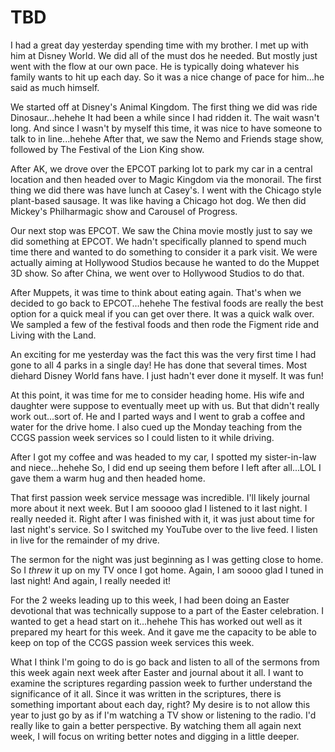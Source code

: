 # TBD

I had a great day yesterday spending time with my brother. I met up with him at Disney World. We did all of the must dos he needed. But mostly just went with the flow at our own pace. He is typically doing whatever his family wants to hit up each day. So it was a nice change of pace for him...he said as much himself.

We started off at Disney's Animal Kingdom. The first thing we did was ride Dinosaur...hehehe It had been a while since I had ridden it. The wait wasn't long. And since I wasn't by myself this time, it was nice to have someone to talk to in line...hehehe After that, we saw the Nemo and Friends stage show, followed by The Festival of the Lion King show.

After AK, we drove over the EPCOT parking lot to park my car in a central location and then headed over to Magic Kingdom via the monorail. The first thing we did there was have lunch at Casey's. I went with the Chicago style plant-based sausage. It was like having a Chicago hot dog. We then did Mickey's Philharmagic show and Carousel of Progress.

Our next stop was EPCOT. We saw the China movie mostly just to say we did something at EPCOT. We hadn't specifically planned to spend much time there and wanted to do something to consider it a park visit. We were actually aiming at Hollywood Studios because he wanted to do the Muppet 3D show. So after China, we went over to Hollywood Studios to do that.

After Muppets, it was time to think about eating again. That's when we decided to go back to EPCOT...hehehe The festival foods are really the best option for a quick meal if you can get over there. It was a quick walk over. We sampled a few of the festival foods and then rode the Figment ride and Living with the Land.

An exciting for me yesterday was the fact this was the very first time I had gone to all 4 parks in a single day! He has done that several times. Most diehard Disney World fans have. I just hadn't ever done it myself. It was fun!

At this point, it was time for me to consider heading home. His wife and daughter were suppose to eventually meet up with us. But that didn't really work out...sort of. He and I parted ways and I went to grab a coffee and water for the drive home. I also cued up the Monday teaching from the CCGS passion week services so I could listen to it while driving.

After I got my coffee and was headed to my car, I spotted my sister-in-law and niece...hehehe So, I did end up seeing them before I left after all...LOL I gave them a warm hug and then headed home.

That first passion week service message was incredible. I'll likely journal more about it next week. But I am sooooo glad I listened to it last night. I really needed it. Right after I was finished with it, it was just about time for last night's service. So I switched my YouTube over to the live feed. I listen in live for the remainder of my drive.

The sermon for the night was just beginning as I was getting close to home. So I *threw* it up on my TV once I got home. Again, I am soooo glad I tuned in last night! And again, I really needed it!

For the 2 weeks leading up to this week, I had been doing an Easter devotional that was technically suppose to a part of the Easter celebration. I wanted to get a head start on it...hehehe This has worked out well as it prepared my heart for this week. And it gave me the capacity to be able to keep on top of the CCGS passion week services this week.

What I think I'm going to do is go back and listen to all of the sermons from this week again next week after Easter and journal about it all. I want to examine the scriptures regarding passion week to further understand the significance of it all. Since it was written in the scriptures, there is something important about each day, right? My desire is to not allow this year to just go by as if I'm watching a TV show or listening to the radio. I'd really like to gain a better perspective. By watching them all again next week, I will focus on writing better notes and digging in a little deeper.

